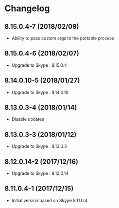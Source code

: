 # Changelog

## 8.15.0.4-7 (2018/02/09)

* Ability to pass custom args to the portable process

## 8.15.0.4-6 (2018/02/07)

* Upgrade to Skype : 8.15.0.4

## 8.14.0.10-5 (2018/01/27)

* Upgrade to Skype : 8.14.0.10

## 8.13.0.3-4 (2018/01/14)

* Disable updates

## 8.13.0.3-3 (2018/01/12)

* Upgrade to Skype : 8.13.0.3

## 8.12.0.14-2 (2017/12/16)

* Upgrade to Skype : 8.12.0.14

## 8.11.0.4-1 (2017/12/15)

* Initial version based on Skype 8.11.0.4
